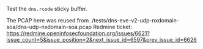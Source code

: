 Test the `dns.rcode` sticky buffer.

The PCAP here was reused from ./tests/dns-eve-v2-udp-nxdomain-soa/dns-udp-nxdomain-soa.pcap
Redmine ticket: https://redmine.openinfosecfoundation.org/issues/6621?issue_count=5&issue_position=2&next_issue_id=6597&prev_issue_id=6626